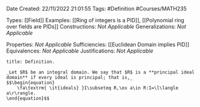<div class="topSpace"></div>

Date Created: 22/11/2022 21:01:55
Tags: #Definition #Courses/MATH235

Types: [[Field]]
Examples: [[Ring of integers is a PID]], [[Polynomial ring over fields are PIDs]]
Constructions: _Not Applicable_
Generalizations: _Not Applicable_

Properties: _Not Applicable_
Sufficiencies: [[Euclidean Domain implies PID]]
Equivalences: _Not Applicable_
Justifications: _Not Applicable_

``` ad-Definition
title: Definition.

_Let $R$ be an integral domain. We say that $R$ is a **principal ideal domain** if every ideal is principal; that is,_
$$\begin{equation}
    \fa\textrm{ \it{ideals} }I\subseteq R,\ex a\in R:I=\l\langle a\r\rangle.
\end{equation}$$

```

